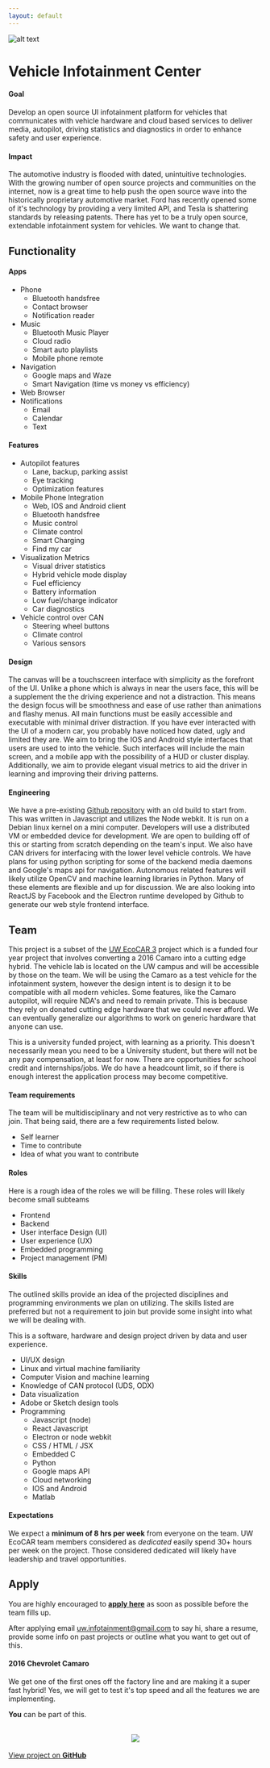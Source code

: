 ```yaml
---
layout: default
---
```


![alt text](https://github.com/jake-g/Vehicle-Infotainment-Center/raw/gh-pages/_images/banner.png)

# Vehicle Infotainment Center


#### Goal
Develop an open source UI infotainment platform for vehicles that communicates with vehicle hardware and cloud based services to deliver media, autopilot, driving statistics and diagnostics in order to enhance safety and user experience.

#### Impact
The automotive industry is flooded with dated, unintuitive technologies. With the growing number of open source projects and communities on the internet, now is a great time to help push the open source wave into the historically proprietary automotive market. Ford has recently opened some of it's technology by providing a very limited API, and Tesla is shattering standards by releasing patents. There has yet to be a truly open source, extendable infotainment system for vehicles. We want to change that.

## Functionality
#### Apps
* Phone
  * Bluetooth handsfree
  * Contact browser
  * Notification reader
* Music
  * Bluetooth Music Player
  * Cloud radio
  * Smart auto playlists
  * Mobile phone remote
* Navigation
  * Google maps and Waze
  * Smart Navigation (time vs money vs efficiency)
* Web Browser
* Notifications
  * Email
  * Calendar
  * Text

#### Features
* Autopilot features
  * Lane, backup, parking assist
  * Eye tracking
  * Optimization features
* Mobile Phone Integration
  * Web, IOS and Android client
  * Bluetooth handsfree
  * Music control
  * Climate control
  * Smart Charging
  * Find my car
* Visualization Metrics
  * Visual driver statistics
  * Hybrid vehicle mode display
  * Fuel efficiency
  * Battery information
  * Low fuel/charge indicator
  * Car diagnostics
* Vehicle control over CAN
  * Steering wheel buttons
  * Climate control
  * Various sensors

#### Design
The canvas will be a touchscreen interface with simplicity as the forefront of the UI. Unlike a phone which is always in near the users face, this will be a supplement the the driving experience and not a distraction. This means the design focus will be smoothness and ease of use rather than animations and flashy menus. All main functions must be easily accessible and executable with minimal driver distraction. If you have ever interacted with the UI of a modern car, you probably have noticed how dated, ugly and limited they are. We aim to bring the IOS and Android style interfaces that users are used to into the vehicle. Such interfaces will include the main screen, and a mobile app with the possibility of a HUD or cluster display. Additionally, we aim to provide elegant visual metrics to aid the driver in learning and improving their driving patterns.

#### Engineering
We have a pre-existing [Github repository](https://github.com/UWEcoCAR/UWCenterStack) with an old build to start from. This was written in Javascript and utilizes the Node webkit. It is run on a Debian linux kernel on a mini computer. Developers will use a distributed VM or embedded device for development. We are open to building off of this or starting from scratch depending on the team's input. We also have CAN drivers for interfacing with the lower level vehicle controls. We have plans for using python scripting for some of the backend media daemons and Google's maps api for navigation. Autonomous related features will likely utilize OpenCV and machine learning libraries in Python. Many of these elements are flexible and up for discussion. We are also looking into ReactJS by Facebook and the Electron runtime developed by Github to generate our web style frontend interface.

## Team
This project is a subset of the [UW EcoCAR 3](http://uwecocar.com/index.html) project which is a funded four year project that involves converting a 2016 Camaro into a cutting edge hybrid. The vehicle lab is located on the UW campus and will be accessible by those on the team. We will be using the Camaro as a test vehicle for the infotainment system, however the design intent is to design it to be compatible with all modern vehicles. Some features, like the Camaro autopilot, will require NDA's and need to remain private. This is because they rely on donated cutting edge hardware that we could never afford. We can eventually generalize our algorithms to work on generic hardware that anyone can use.

This is a university funded project, with learning as a priority. This doesn't necessarily mean you need to be a University student, but there will not be any pay compensation, at least for now. There are opportunities for school credit and internships/jobs. We do have a headcount limit, so if there is enough interest the application process may become competitive.

#### Team requirements
The team will be multidisciplinary and not very restrictive as to who can join. That being said, there are a few requirements listed below.

  * Self learner
  * Time to contribute
  * Idea of what you want to contribute

#### Roles
Here is a rough idea of the roles we will be filling. These roles will likely become small subteams

* Frontend
* Backend
* User interface Design (UI)
* User experience (UX)
* Embedded programming
* Project management (PM)

#### Skills
The outlined skills provide an idea of the projected disciplines and programming environments we plan on utilizing.  The skills listed are preferred but not a requirement to join but provide some insight into what we will be dealing with.

This is a software, hardware and design project driven by data and user experience.

* UI/UX design
* Linux and virtual machine familiarity
* Computer Vision and machine learning
* Knowledge of CAN protocol (UDS, ODX)
* Data visualization
* Adobe or Sketch design tools
* Programming
  * Javascript (node)
  * React Javascript
  * Electron or node webkit
  * CSS / HTML / JSX
  * Embedded C
  * Python
  * Google maps API
  * Cloud networking
  * IOS and Android
  * Matlab

#### Expectations
We expect a __minimum of 8 hrs per week__ from everyone on the team. UW EcoCAR team members considered as *dedicated* easily spend 30+ hours per week on the project. Those considered dedicated will likely have leadership and travel opportunities.

## Apply
You are highly encouraged to __[apply here](http://goo.gl/forms/DbPqCebwa7)__ as soon as possible before the team fills up.

After applying email <uw.infotainment@gmail.com> to say hi, share a resume, provide some info on past projects or outline what you want to get out of this.


#### 2016 Chevrolet Camaro
We get one of the first ones off the factory line and are making it a super fast hybrid! Yes, we will get to test it's top speed and all the features we are implementing.

__You__ can be part of this.

<br>
<div style="text-align:center"><img src ="https://github.com/jake-g/Vehicle-Infotainment-Center/raw/gh-pages/_images/cropped-camaro.png" /></div>

<br>
<a href="https://github.com/jake-g/Vehicle-Infotainment-Center">View project on <strong>GitHub</strong></a></li></div><div style="text-align:left">

